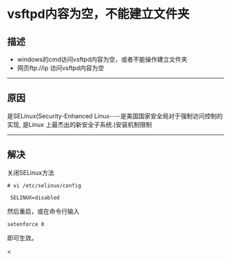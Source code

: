 # vsftpd内容为空，不能建立文件夹

## 描述
* windows的cmd访问vsftpd内容为空，或者不能操作建立文件夹
* 网页ftp://ip 访问vsftpd内容为空

---
## 原因
是SELinux(Security-Enhanced Linux----是美国国家安全局对于强制访问控制的实现, 是Linux 上最杰出的新安全子系统.)安装机制限制

---
## 解决
关闭SELinux方法
```
# vi /etc/selinux/config

 SELINUX=disabled 
```
然后重启，或在命令行输入
```
setenforce 0
```
即可生效。

<

<ad/>
<comment/>